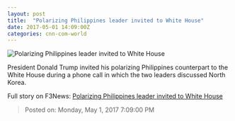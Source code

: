 ```yaml
---
layout: post
title:  "Polarizing Philippines leader invited to White House"
date: 2017-05-01 14:09:00Z
categories: cnn-com-world
---
```


![Polarizing Philippines leader invited to White House](http://i2.cdn.cnn.com/cnnnext/dam/assets/161229122216-duterte-cnn-super-tease.jpg)

President Donald Trump invited his polarizing Philippines counterpart to the White House during a phone call in which the two leaders discussed North Korea.


Full story on F3News: [Polarizing Philippines leader invited to White House](http://www.f3nws.com/n/GQtraG)

> Posted on: Monday, May 1, 2017 7:09:00 PM
